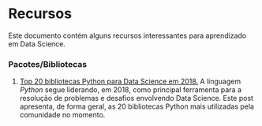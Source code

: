 # Recursos
Este documento contém alguns recursos interessantes para aprendizado em Data Science.

### Pacotes/Bibliotecas
1. [Top 20 bibliotecas Python para Data Science em 2018.](https://www.datasciencecentral.com/profiles/blogs/top-20-python-libraries-for-data-science-in-2018)
A linguagem *Python* segue liderando, em 2018, como principal ferramenta para a resolução de problemas e desafios envolvendo Data Science.
Este post apresenta, de forma geral, as 20 bibliotecas Python mais utilizadas pela comunidade no momento.
